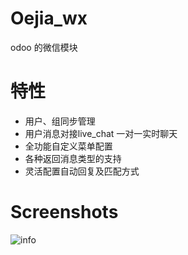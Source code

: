 # Oejia_wx
odoo 的微信模块

# 特性
* 用户、组同步管理
* 用户消息对接live_chat 一对一实时聊天
* 全功能自定义菜单配置
* 各种返回消息类型的支持
* 灵活配置自动回复及匹配方式

Screenshots
========
![info](https://github.com/JoneXiong/odoo_wx/raw/master/static/description/2016-01-17_234224.jpg)

